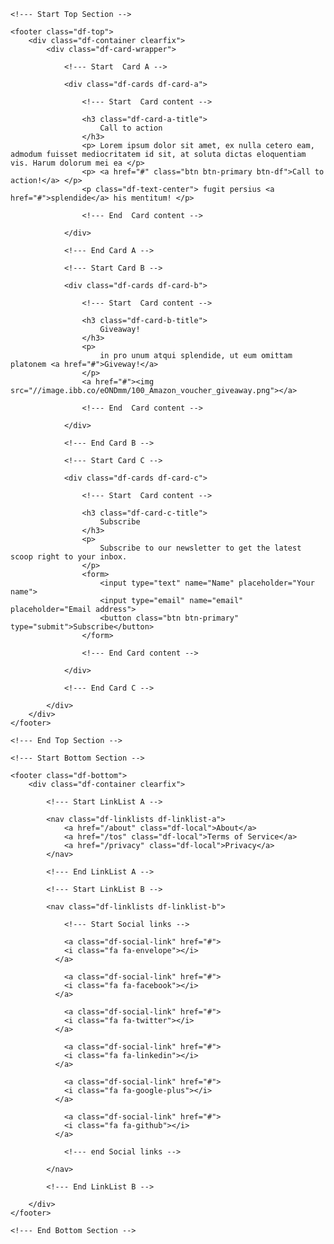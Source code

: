 <!--- Start Discourse FlexFooter theme - basic template -->

<div id="df">

	<!--- Start Top Section -->

	<footer class="df-top">
		<div class="df-container clearfix">
			<div class="df-card-wrapper">

				<!--- Start  Card A -->

				<div class="df-cards df-card-a">

					<!--- Start  Card content -->

					<h3 class="df-card-a-title">
						Call to action
					</h3>
					<p> Lorem ipsum dolor sit amet, ex nulla cetero eam, admodum fuisset mediocritatem id sit, at soluta dictas eloquentiam vis. Harum dolorum mei ea </p>
					<p> <a href="#" class="btn btn-primary btn-df">Call to action!</a> </p>
					<p class="df-text-center"> fugit persius <a href="#">splendide</a> his mentitum! </p>

					<!--- End  Card content -->

				</div>

				<!--- End Card A -->

				<!--- Start Card B -->

				<div class="df-cards df-card-b">

					<!--- Start  Card content -->

					<h3 class="df-card-b-title">
						Giveaway!
					</h3>
					<p>
						in pro unum atqui splendide, ut eum omittam platonem <a href="#">Giveway!</a>
					</p>
					<a href="#"><img src="//image.ibb.co/eONDmm/100_Amazon_voucher_giveaway.png"></a>

					<!--- End  Card content -->

				</div>

				<!--- End Card B -->

				<!--- Start Card C -->

				<div class="df-cards df-card-c">

					<!--- Start  Card content -->

					<h3 class="df-card-c-title">
						Subscribe
					</h3>
					<p>
						Subscribe to our newsletter to get the latest scoop right to your inbox.
					</p>
					<form>
						<input type="text" name="Name" placeholder="Your name">
						<input type="email" name="email" placeholder="Email address">
						<button class="btn btn-primary" type="submit">Subscribe</button>
					</form>

					<!--- End Card content -->

				</div>

				<!--- End Card C -->

			</div>
		</div>
	</footer>

	<!--- End Top Section -->

	<!--- Start Bottom Section -->

	<footer class="df-bottom">
		<div class="df-container clearfix">

			<!--- Start LinkList A -->

			<nav class="df-linklists df-linklist-a">
				<a href="/about" class="df-local">About</a>
				<a href="/tos" class="df-local">Terms of Service</a>
				<a href="/privacy" class="df-local">Privacy</a>
			</nav>

			<!--- End LinkList A -->

			<!--- Start LinkList B -->

			<nav class="df-linklists df-linklist-b">

				<!--- Start Social links -->

				<a class="df-social-link" href="#">
                <i class="fa fa-envelope"></i>
              </a>

				<a class="df-social-link" href="#">
                <i class="fa fa-facebook"></i>
              </a>

				<a class="df-social-link" href="#">
                <i class="fa fa-twitter"></i>
              </a>
              
              	<a class="df-social-link" href="#">
                <i class="fa fa-linkedin"></i>
              </a>

				<a class="df-social-link" href="#">
                <i class="fa fa-google-plus"></i>
              </a>

				<a class="df-social-link" href="#">
                <i class="fa fa-github"></i>
              </a>

				<!--- end Social links -->

			</nav>

			<!--- End LinkList B -->

		</div>
	</footer>

	<!--- End Bottom Section -->

</div>

<!--- End Discourse FlexFooter theme - basic template -->
